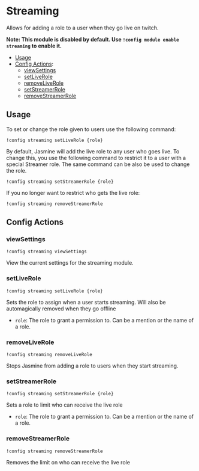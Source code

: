 # Streaming
Allows for adding a role to a user when they go live on twitch.

**Note: This module is disabled by default. Use `!config module enable streaming` to enable it.**
 
- [Usage](#usage)
- [Config Actions](#config-actions):
    - [viewSettings](#viewSettings)
    - [setLiveRole](#setLiveRole)
    - [removeLiveRole](#removeLiveRole)
    - [setStreamerRole](#setStreamerRole)
    - [removeStreamerRole](#removeStreamerRole)

## Usage

To set or change the role given to users use the following command:
```
!config streaming setLiveRole {role}
```

By default, Jasmine will add the live role to any user who goes live. To change this, you use the following command to 
restrict it to a user with a special Streamer role. The same command can be also be used to change the role.
```
!config streaming setStreamerRole {role}
```

If you no longer want to restrict who gets the live role:
```
!config streaming removeStreamerRole
```

## Config Actions

### viewSettings
```
!config streaming viewSettings
```
View the current settings for the streaming module.

### setLiveRole
```
!config streaming setLiveRole {role}
```
Sets the role to assign when a user starts streaming. Will also be automagically removed when they go offline

- `role`: The role to grant a permission to. Can be a mention or the name of a 
  role.

### removeLiveRole
```
!config streaming removeLiveRole
```
Stops Jasmine from adding a role to users when they start streaming.

### setStreamerRole
```
!config streaming setStreamerRole {role}
```
Sets a role to limit who can receive the live role

- `role`: The role to grant a permission to. Can be a mention or the name of a 
  role.

### removeStreamerRole
```
!config streaming removeStreamerRole
```
Removes the limit on who can receive the live role
